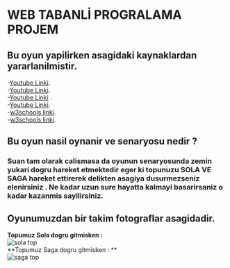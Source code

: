 # WEB TABANLİ PROGRALAMA PROJEM  
## Bu oyun yapilirken asagidaki kaynaklardan yararlanilmistir.  
-[Youtube Linki]( https://www.youtube.com/watch?v=hHwxdPIUUBo&t=9297s ).  
-[Youtube Linki]( https://www.youtube.com/watch?v=-ei7CLxoOVU&t=5s ).  
-[Youtube Linki](  https://www.youtube.com/watch?v=bG2BmmYr9NQ&t=66s) .  
-[Youtube Linki]( https://www.youtube.com/watch?v=lvzzdwBorG4 ).   
-[w3schools linki](https://www.w3schools.com/graphics/game_intro.asp  ).  
-[w3schools linki]( https://www.w3schools.com/graphics/canvas_intro.asp ).  
## Bu oyun nasil oynanir ve senaryosu nedir ? 
### Suan tam olarak calismasa da oyunun senaryosunda zemin yukari dogru hareket etmektedir eger ki topunuzu SOLA VE SAGA hareket ettirerek delikten asagiya dusurmezseniz elenirsiniz . Ne kadar uzun sure hayatta kalmayi basarirsaniz o kadar kazanmis sayilirsiniz.
## Oyunumuzdan bir takim fotograflar asagidadir.  
**Topumuz Sola dogru gitmisken :**  
![sola top]([url=https://www.hizliresim.com/gxl5b09])  
**Topumuz Saga dogru gitmisken : **  
![saga top]([url=https://www.hizliresim.com/a07ytj8]])
